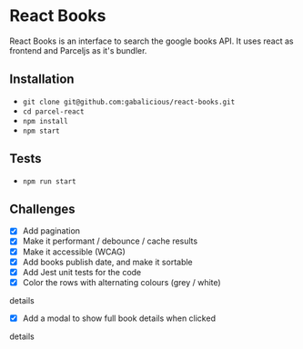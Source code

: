 # React Books

React Books is an interface to search the google books API. It uses react as frontend and Parceljs as it's bundler.

## Installation

* `git clone git@github.com:gabalicious/react-books.git`
* `cd parcel-react`
* `npm install`
* `npm start`

## Tests

* `npm run start`

## Challenges

* [x] Add pagination
* [x] Make it performant / debounce / cache results
* [x] Make it accessible (WCAG)
* [x] Add books publish date, and make it sortable
* [x] Add Jest unit tests for the code
* [x] Color the rows with alternating colours (grey / white)

details

* [x] Add a modal to show full book details when clicked

details
